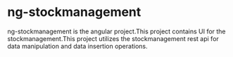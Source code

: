 # ng-stockmanagement
ng-stockmanagement is the angular project.This project contains UI for the stockmanagement.This project utilizes the stockmanagement rest api for data manipulation and data insertion operations.

